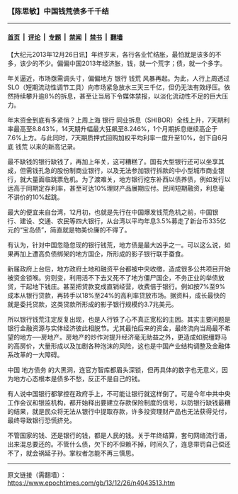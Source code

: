 ### 【陈思敏】中国钱荒债多千千结

---

#### [首页](../../../..?n4043513) &nbsp;|&nbsp; [评论](../../../../../epoch-comment?n4043513) &nbsp;|&nbsp; [专题](../../../../../epoch-special?n4043513) &nbsp;|&nbsp; [禁闻](../../../../../epoch-news?n4043513) &nbsp;|&nbsp; [禁书](../../../../../books?n4043513) &nbsp;|&nbsp; [翻墙](https://github.com/gfw-breaker/nogfw/blob/master/README.md?n4043513)


<div class="post_content" id="artbody" itemprop="articleBody">
 <!-- article content begin -->
 <p>
  【大纪元2013年12月26日讯】年终岁末，各行各业忙结胀，最怕就是该多的不多，该少的不少。偏偏中国2013年经济胀，钱，就一个荒字；债，就一个多字。
 </p>
 <p>
  年关逼近，市场亟需调头寸，偏偏地方
  <ok href="https://www.epochtimes.com/gb/tag/%E9%93%B6%E8%A1%8C.html">
   银行
  </ok>
  <ok href="https://www.epochtimes.com/gb/tag/%E9%92%B1%E8%8D%92.html">
   钱荒
  </ok>
  风暴再起。为此，人行上周透过SLO（短期流动性调节工具）向市场紧急放水三天三千亿，但仍无法有效纾压。依然持续攀升逾8%的拆息，甚至让当局下令媒体禁报，以淡化流动性不足的巨大压力。
 </p>
 <p>
  年末资金到底有多紧俏？上周上海
  <ok href="https://www.epochtimes.com/gb/tag/%E9%93%B6%E8%A1%8C.html">
   银行
  </ok>
  同业拆息（SHIBOR）全线上升，7天期利率最高至8.843%，14天期升幅最大狂飙至8.246%，1个月期拆息继续高企于7.6%上方。与此同时，7天期质押式回购加权平均利率一度升至10%，创下自6月底
  <ok href="https://www.epochtimes.com/gb/tag/%E9%92%B1%E8%8D%92.html">
   钱荒
  </ok>
  以来的新高记录。
 </p>
 <p>
  最不缺钱的银行缺钱了，再加上年关，这可糟糕了。国有大型银行还可以坐享其成，但需钱孔急的股份制商业银行，以及无法参加银行拆款的中小型城市商业银行，就大量面临跳票危机。为了渡难关，地方银行挖东补西以债养债，例如发行以远高于同期定存利率，甚至可达10%理财产品展期应付。民间短期融资，利息毫不讲价的10%起跳。
 </p>
 <p>
  最大的便宜来自台湾，12月初，也就是先行在中国爆发钱荒危机之前，中国银行、建设、交通、农民等四大银行，从台湾以平均年息3.5%募走了新台币335亿元的“宝岛债”，简直就是物美价廉的不得了。
 </p>
 <p>
  有认为，针对中国忽隐忽现的银行钱荒，地方债是最大凶手之一。可以这么说，如果再加上遭高负债绑架的地方国企，所形成的影子银行联手蚕食。
 </p>
 <p>
  新届政府上台后，地方政府土地和融资平台都被中央收缴，造成很多公共项目开始被资金锁喉。穷则变，利用活不下去又死不了地方僵尸国企，不务正业的举债放贷，干起地下钱庄。甚至把贷款变成直销经营，收费倍于银行。例如按7%至9%成本从银行贷款，再转手以18%至24%的高利率贷放市场。据资料，成长最快的就是委托贷款，这类贷款所形成的影子银行规模约3.7兆美元。
 </p>
 <p>
  所以银行钱荒注定反复出现，也是人行铁了心不真正宽松的主因。其实主要问题是银行金融资源与实体经济彼此相脱节。尤其最怕后来的资金，最终流向当局最不希望的地方──房地产。房地产的炒作对提升经济毫无助益之外，更造成如脱缰野马的高房价，大量形成以及加剧各种泡沫的风险，这也是中国产业结构调整及金融体系改革的一大障碍。
 </p>
 <p>
  中国
  <ok href="https://www.epochtimes.com/gb/tag/%E5%9C%B0%E6%96%B9%E5%80%BA%E5%8A%A1.html">
   地方债务
  </ok>
  的大黑洞，连官方智库都眉头深锁，但再具体的数字也无意义，因为地方心态根本是债多不愁，反正不是自己的钱。
 </p>
 <p>
  有人说中国银行都掌控在政府手上，不可能让银行就这样倒了。可是今年中共中央工作会议和银监机构，都开始释出要建立存款保险制度的信号，以防银行缺钱最糟的结果，就是民众将无法从银行中提取存款，许多投资理财产品也无法获得兑付，最终导致银行恐慌挤兑。
 </p>
 <p>
  不管国家的钱、还是银行的钱，都是人民的钱。关于年终结算，套句网络流行语，出来混总要还的。不管什么债，欠下的不但赖不掉，时间久了，连息带罚自己偿还不了，就会祸延子孙。掌权者怎能不再三慎思。
 </p>
 <!-- article content end -->
 <div id="below_article_ad">
 </div>
</div>


---

原文链接（需翻墙）：https://www.epochtimes.com/gb/13/12/26/n4043513.htm